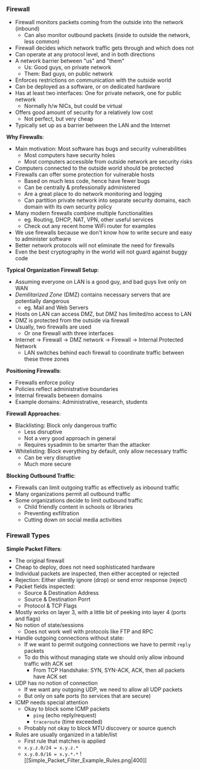 ### Firewall
 - Firewall monitors packets coming from the outside into the network (inbound)
	 - Can also monitor outbound packets (inside to outside the network, less common)
 - Firewall decides which network traffic gets through and which does not
 - Can operate at any protocol level, and in both directions
 - A network barrier between "us" and "them"
	 - Us: Good guys, on private network
	 - Them: Bad guys, on public network
 - Enforces restrictions on communication with the outside world
 - Can be deployed as a software, or on dedicated hardware
 - Has at least two interfaces: One for private network, one for public network
	 - Normally h/w NICs, but could be virtual
 - Offers good amount of security for a relatively low cost
	 - Not perfect, but very cheap
 - Typically set up as a barrier between the LAN and the Internet

**Why Firewalls**:
 - Main motivation: Most software has bugs and security vulnerabilities
	 - Most computers have security holes
	 - Most computers accessible from outside network are security risks
 - Computers connected to the outside world should be protected
 - Firewalls can offer some protection for vulnerable hosts
	 - Based on much less code, hence have fewer bugs
	 - Can be centrally & professionally administered
	 - Are a great place to do network monitoring and logging
	 - Can partition private network into separate security domains, each domain with its own security policy
 - Many modern firewalls combine multiple functionalities
	 - eg. Routing, DHCP, NAT, VPN, other useful services
	 - Check out any recent home WiFi router for examples
 - We use firewalls because we don't know how to write secure and easy to administer software
 - Better network protocols will not eliminate the need for firewalls
 - Even the best cryptography in the world will not guard against buggy code

**Typical Organization Firewall Setup**:
 - Assuming everyone on LAN is a good guy, and bad guys live only on WAN
 - *Demilitarized Zone* (DMZ) contains necessary servers that are potentially dangerous
	 - eg. Mail and Web Servers
 - Hosts on LAN can access DMZ, but DMZ has limited/no access to LAN
 - DMZ is protected from the outside via firewall
 - Usually, two firewalls are used
	 - Or one firewall with three interfaces
 - Internet -> Firewall -> DMZ network -> Firewall -> Internal Protected Network
	 - LAN switches behind each firewall to coordinate traffic between these three zones

**Positioning Firewalls**:
 - Firewalls enforce policy
 - Policies reflect administrative boundaries
 - Internal firewalls between domains
 - Example domains: Administrative, research, students

**Firewall Approaches**:
 - Blacklisting: Block only dangerous traffic
	 - Less disruptive
	 - Not a very good approach in general
	 - Requires sysadmin to be smarter than the attacker
 - Whitelisting: Block everything by default, only allow necessary traffic
	 - Can be very disruptive
	 - Much more secure

**Blocking Outbound Traffic**:
 - Firewalls can limit outgoing traffic as effectively as inbound traffic
 - Many organizations permit all outbound traffic
 - Some organizations decide to limit outbound traffic
	 - Child friendly content in schools or libraries
	 - Preventing exfiltration
	 - Cutting down on social media activities

### Firewall Types
**Simple Packet Filters**:
 - The original firewall
 - Cheap to deploy, does not need sophisticated hardware
 - Individual packets are inspected, then either accepted or rejected
 - Rejection: Either silently ignore (drop) or send error response (reject)
 - Packet fields inspected:
	 - Source & Destination Address
	 - Source & Destination Porrt
	 - Protocol & TCP Flags
 - Mostly works on layer 3, with a little bit of peeking into layer 4 (ports and flags)
 - No notion of state/sessions
	 - Does not work well with protocols like FTP and RPC
 - Handle outgoing connections without state:
	 - If we want to permit outgoing connections we have to permit `reply` packets
	 - To do this without managing state we should only allow inbound traffic with ACK set
		 - From TCP Handshake: SYN, SYN-ACK, ACK, then all packets have ACK set
 - UDP has no notion of connection
	 - If we want any outgoing UDP, we need to allow all UDP packets
	 - But only on safe ports (to services that are secure)
 - ICMP needs special attention
	 - Okay to block some ICMP packets
		 - `ping` (echo reply/request)
		 - `traceroute` (time exceeded)
	 - Probably not okay to block MTU discovery or source quench
 - Rules are usually organized in a table/list
	 - First rule that matches is applied
	 - `x.y.z.0/24 = x.y.z.*`
	 - `x.y.0.0/16 = x.y.*.*`
![[Simple_Packet_Filter_Example_Rules.png|400]]

